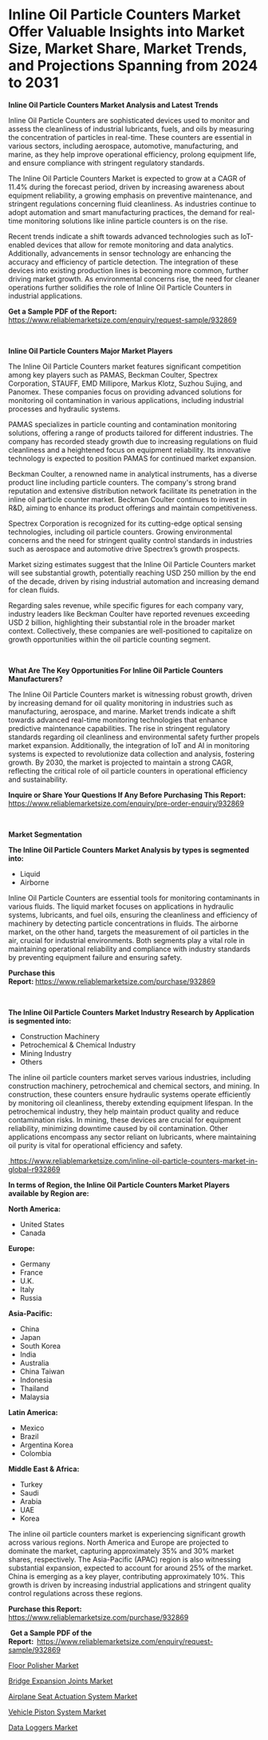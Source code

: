 <p><h1>Inline Oil Particle Counters Market Offer Valuable Insights into Market Size, Market Share, Market Trends, and Projections Spanning from 2024 to 2031</h1></p><p><strong>Inline Oil Particle Counters Market Analysis and Latest Trends</strong></p>
<p><p>Inline Oil Particle Counters are sophisticated devices used to monitor and assess the cleanliness of industrial lubricants, fuels, and oils by measuring the concentration of particles in real-time. These counters are essential in various sectors, including aerospace, automotive, manufacturing, and marine, as they help improve operational efficiency, prolong equipment life, and ensure compliance with stringent regulatory standards.</p><p>The Inline Oil Particle Counters Market is expected to grow at a CAGR of 11.4% during the forecast period, driven by increasing awareness about equipment reliability, a growing emphasis on preventive maintenance, and stringent regulations concerning fluid cleanliness. As industries continue to adopt automation and smart manufacturing practices, the demand for real-time monitoring solutions like inline particle counters is on the rise. </p><p>Recent trends indicate a shift towards advanced technologies such as IoT-enabled devices that allow for remote monitoring and data analytics. Additionally, advancements in sensor technology are enhancing the accuracy and efficiency of particle detection. The integration of these devices into existing production lines is becoming more common, further driving market growth. As environmental concerns rise, the need for cleaner operations further solidifies the role of Inline Oil Particle Counters in industrial applications.</p></p>
<p><strong>Get a Sample PDF of the Report:&nbsp;</strong> <a href="https://www.reliablemarketsize.com/enquiry/request-sample/932869">https://www.reliablemarketsize.com/enquiry/request-sample/932869</a></p>
<p>&nbsp;</p>
<p><strong>Inline Oil Particle Counters Major Market Players</strong></p>
<p><p>The Inline Oil Particle Counters market features significant competition among key players such as PAMAS, Beckman Coulter, Spectrex Corporation, STAUFF, EMD Millipore, Markus Klotz, Suzhou Sujing, and Panomex. These companies focus on providing advanced solutions for monitoring oil contamination in various applications, including industrial processes and hydraulic systems.</p><p>PAMAS specializes in particle counting and contamination monitoring solutions, offering a range of products tailored for different industries. The company has recorded steady growth due to increasing regulations on fluid cleanliness and a heightened focus on equipment reliability. Its innovative technology is expected to position PAMAS for continued market expansion.</p><p>Beckman Coulter, a renowned name in analytical instruments, has a diverse product line including particle counters. The company's strong brand reputation and extensive distribution network facilitate its penetration in the inline oil particle counter market. Beckman Coulter continues to invest in R&D, aiming to enhance its product offerings and maintain competitiveness.</p><p>Spectrex Corporation is recognized for its cutting-edge optical sensing technologies, including oil particle counters. Growing environmental concerns and the need for stringent quality control standards in industries such as aerospace and automotive drive Spectrex’s growth prospects. </p><p>Market sizing estimates suggest that the Inline Oil Particle Counters market will see substantial growth, potentially reaching USD 250 million by the end of the decade, driven by rising industrial automation and increasing demand for clean fluids.</p><p>Regarding sales revenue, while specific figures for each company vary, industry leaders like Beckman Coulter have reported revenues exceeding USD 2 billion, highlighting their substantial role in the broader market context. Collectively, these companies are well-positioned to capitalize on growth opportunities within the oil particle counting segment.</p></p>
<p>&nbsp;</p>
<p><strong>What Are The Key Opportunities For Inline Oil Particle Counters Manufacturers?</strong></p>
<p><p>The Inline Oil Particle Counters market is witnessing robust growth, driven by increasing demand for oil quality monitoring in industries such as manufacturing, aerospace, and marine. Market trends indicate a shift towards advanced real-time monitoring technologies that enhance predictive maintenance capabilities. The rise in stringent regulatory standards regarding oil cleanliness and environmental safety further propels market expansion. Additionally, the integration of IoT and AI in monitoring systems is expected to revolutionize data collection and analysis, fostering growth. By 2030, the market is projected to maintain a strong CAGR, reflecting the critical role of oil particle counters in operational efficiency and sustainability.</p></p>
<p><strong>Inquire or Share Your Questions If Any Before Purchasing This Report:</strong> <a href="https://www.reliablemarketsize.com/enquiry/pre-order-enquiry/932869">https://www.reliablemarketsize.com/enquiry/pre-order-enquiry/932869</a></p>
<p>&nbsp;</p>
<p><strong>Market Segmentation</strong></p>
<p><strong>The Inline Oil Particle Counters Market Analysis by types is segmented into:</strong></p>
<p><ul><li>Liquid</li><li>Airborne</li></ul></p>
<p><p>Inline Oil Particle Counters are essential tools for monitoring contaminants in various fluids. The liquid market focuses on applications in hydraulic systems, lubricants, and fuel oils, ensuring the cleanliness and efficiency of machinery by detecting particle concentrations in fluids. The airborne market, on the other hand, targets the measurement of oil particles in the air, crucial for industrial environments. Both segments play a vital role in maintaining operational reliability and compliance with industry standards by preventing equipment failure and ensuring safety.</p></p>
<p><strong>Purchase this Report:&nbsp;</strong><a href="https://www.reliablemarketsize.com/purchase/932869">https://www.reliablemarketsize.com/purchase/932869</a></p>
<p>&nbsp;</p>
<p><strong>The Inline Oil Particle Counters Market Industry Research by Application is segmented into:</strong></p>
<p><ul><li>Construction Machinery</li><li>Petrochemical & Chemical Industry</li><li>Mining Industry</li><li>Others</li></ul></p>
<p><p>The inline oil particle counters market serves various industries, including construction machinery, petrochemical and chemical sectors, and mining. In construction, these counters ensure hydraulic systems operate efficiently by monitoring oil cleanliness, thereby extending equipment lifespan. In the petrochemical industry, they help maintain product quality and reduce contamination risks. In mining, these devices are crucial for equipment reliability, minimizing downtime caused by oil contamination. Other applications encompass any sector reliant on lubricants, where maintaining oil purity is vital for operational efficiency and safety.</p></p>
<p><a href="https://www.reliablemarketsize.com/inline-oil-particle-counters-market-in-global-r932869">&nbsp;https://www.reliablemarketsize.com/inline-oil-particle-counters-market-in-global-r932869</a></p>
<p><strong>In terms of Region, the Inline Oil Particle Counters Market Players available by Region are:</strong></p>
<p>
    <p> <strong> North America: </strong>
        <ul>
            <li>United States</li>
            <li>Canada</li>
        </ul>
        </p> 
    <p> <strong> Europe: </strong>
        <ul>
            <li>Germany</li>
            <li>France</li>
            <li>U.K.</li>
            <li>Italy</li>
            <li>Russia</li>
        </ul>
        </p> 
    <p> <strong> Asia-Pacific: </strong>
        <ul>
            <li>China</li>
            <li>Japan</li>
            <li>South Korea</li>
            <li>India</li>
            <li>Australia</li>
            <li>China Taiwan</li>
            <li>Indonesia</li>
            <li>Thailand</li>
            <li>Malaysia</li>
        </ul>
        </p> 
    <p> <strong> Latin America: </strong>
        <ul>
            <li>Mexico</li>
            <li>Brazil</li>
            <li>Argentina Korea</li>
            <li>Colombia</li>
        </ul>
        </p> 
    <p> <strong> Middle East & Africa: </strong>
        <ul>
            <li>Turkey</li>
            <li>Saudi</li>
            <li>Arabia</li>
            <li>UAE</li>
            <li>Korea</li>
        </ul>
    </p>
    </p>
<p><p>The inline oil particle counters market is experiencing significant growth across various regions. North America and Europe are projected to dominate the market, capturing approximately 35% and 30% market shares, respectively. The Asia-Pacific (APAC) region is also witnessing substantial expansion, expected to account for around 25% of the market. China is emerging as a key player, contributing approximately 10%. This growth is driven by increasing industrial applications and stringent quality control regulations across these regions.</p></p>
<p><strong>Purchase this Report: </strong><a href="https://www.reliablemarketsize.com/purchase/932869">https://www.reliablemarketsize.com/purchase/932869</a></p>
<p>&nbsp;<strong>Get a Sample PDF of the Report:&nbsp;&nbsp;</strong><a href="https://www.reliablemarketsize.com/enquiry/request-sample/932869">https://www.reliablemarketsize.com/enquiry/request-sample/932869</a></p>
<p><strong></strong></p>
<p><p><a href="https://medium.com/@thaddeulentine3434/the-comprehensive-floor-polisher-market-research-report-is-essential-for-understanding-current-4ceae3788370">Floor Polisher Market</a></p><p><a href="https://www.linkedin.com/pulse/bridge-expansion-joints-market-overview-global-trends-future-prospects-fitpf?trackingId=IzVzEgOmQoygWUXnFfYLRg%3D%3D">Bridge Expansion Joints Market</a></p><p><a href="https://issuu.com/reportprime-2/docs/airplane-seat-actuation-system-mark_cadf87538fdf50">Airplane Seat Actuation System Market</a></p><p><a href="https://issuu.com/reportprime-2/docs/vehicle-piston-system-market-size-2_17cb57af740d7a">Vehicle Piston System Market</a></p><p><a href="https://medium.com/@thaddeulentine3434/the-market-for-data-loggers-market-is-examined-in-this-report-along-with-the-factors-that-are-df85f13b9aba">Data Loggers Market</a></p></p>